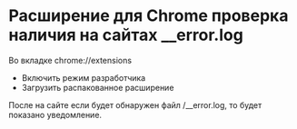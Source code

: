 # Расширение для Chrome проверка наличия на сайтах __error.log

Во вкладке chrome://extensions

- Включить режим разработчика
- Загрузить распакованное расширение

После на сайте если будет обнаружен файл /__error.log, то будет показано уведомление.
